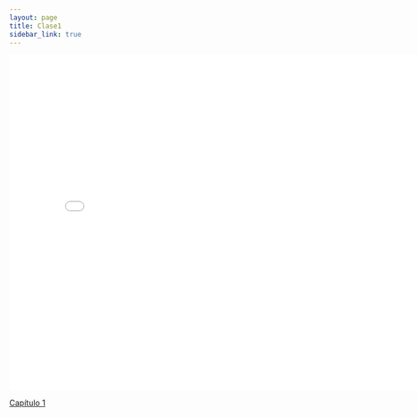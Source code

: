 ```yaml
---
layout: page
title: Clase1
sidebar_link: true
---
```


<div class="embed-responsive embed-responsive-16by9">
<iframe src="clase1Frame.html"  height="600" width="800" style="border:none;" title="Clase no 1"></iframe>
</div>

[Capítulo 1](clase1Frame)
